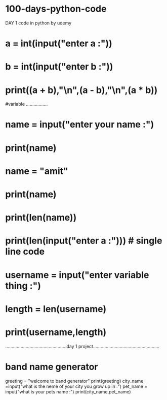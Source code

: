 # 100-days-python-code
DAY 1 code in python by udemy
# a = int(input("enter a :"))
# b = int(input("enter b :"))
# print((a + b),"\n",(a - b),"\n",(a * b))

#variable  .................
# name = input("enter your name :")
# print(name)

# name = "amit"
# print(name)
#
# print(len(name))
# print(len(input("enter a :"))) # single line  code

# username = input("enter variable thing :")
# length = len(username)
# print(username,length)

................................................day 1 project....................................................
# band name generator
greeting = "welcome to band generator"
print(greeting)
city_name =input("what is the neme of your city you grow up in :")
pet_name = input("what is your pets name :")
print(city_name,pet_name)
